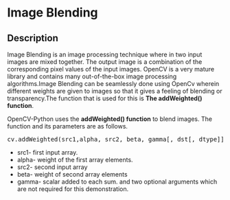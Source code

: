 
<h1>Image Blending</h1>
<div>
  <h2>Description</h2>
  <p> Image Blending is an image processing technique where in two input images are mixed together.
    The output image is a combination of the corresponding pixel values of the input images.
    OpenCV is a very mature library and contains many out-of-the-box image processing algorithms.Image Blending can be seamlessly done using OpenCv wherein different weights are given to images so that it gives a feeling of blending or transparency.The function that is used for this is <b>The addWeighted() function</b>.
  </p>
  <p>OpenCV-Python uses the <b>addWeighted() function</b> to blend images. The function and its parameters are as follows.
    <pre>cv.addWeighted(src1,alpha, src2, beta, gamma[, dst[, dtype]])</pre>
  <ul>
    <li>src1- first input array.</li>
    <li>alpha- weight of the first array elements.</li>
    <li>src2- second input array</li>
    <li>beta- weight of second array elements</li>
  <li>gamma- scalar added to each sum.
    and two optional arguments which are not required for this demonstration.</li></ul>
  </p>
  
  </div>
  
  <div>
  </div>
